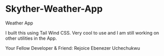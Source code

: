 # Skyther-Weather-App
Weather App

I built this using Tail Wind CSS. Very cool to use and I am still working on other utilities in the App.

Your Fellow Developer & Friend:
Rejoice Ebenezer Uchechukwu
